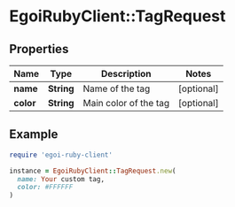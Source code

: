 # EgoiRubyClient::TagRequest

## Properties

| Name | Type | Description | Notes |
| ---- | ---- | ----------- | ----- |
| **name** | **String** | Name of the tag | [optional] |
| **color** | **String** | Main color of the tag | [optional] |

## Example

```ruby
require 'egoi-ruby-client'

instance = EgoiRubyClient::TagRequest.new(
  name: Your custom tag,
  color: #FFFFFF
)
```


